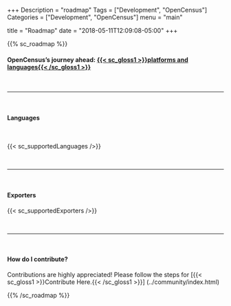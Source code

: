 +++
Description = "roadmap"
Tags = ["Development", "OpenCensus"]
Categories = ["Development", "OpenCensus"]
menu = "main"

title = "Roadmap"
date = "2018-05-11T12:09:08-05:00"
+++

{{% sc_roadmap %}}

#### OpenCensus’s journey ahead: [{{< sc_gloss1 >}}platforms and languages{{< /sc_gloss1 >}}](https://opensource.googleblog.com/2018/05/opencensus-journey-ahead-part-1.html)  
&nbsp;  

---
&nbsp;

#### Languages  
&nbsp;  

{{< sc_supportedLanguages />}}

&nbsp;  

---
&nbsp;  

#### Exporters  

{{< sc_supportedExporters />}}

&nbsp;  

---
&nbsp;  

#### How do I contribute?

Contributions are highly appreciated! Please follow the steps for [{{< sc_gloss1 >}}Contribute Here.{{< /sc_gloss1 >}}]
(../community/index.html)

{{% /sc_roadmap %}}